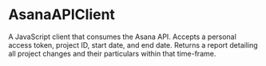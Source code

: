 # AsanaAPIClient
A JavaScript client that consumes the Asana API. Accepts a personal access token, project ID, start date, and end date. Returns a report detailing all project changes and their particulars within that time-frame.
